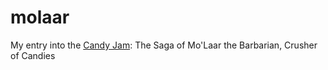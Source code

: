 molaar
======

My entry into the [Candy Jam](http://itch.io/jam/candyjam): The Saga of Mo'Laar the Barbarian, Crusher of Candies
